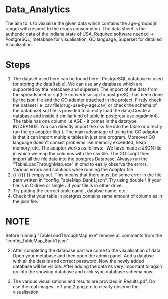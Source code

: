 # Data_Analytics

The aim to is to visualise the given data which contains the age-groups(in range) with respect to the drugs consumption. The data sheet is the authentic data of the Indiana state of USA.
Required software needed -> PostgreSQL, metabase for visualisation, GO language, Superset for detailed Visualization.

# Steps
1. The dataset used here can be found here :
PostgreSQL database is used for storing the data(table). We can use any database which are supported by the metabase and superset. The import of the data from the spreadsheet or sql(file convertcsv.sql) to postgreSQL has been done by the json file and the GO adapter attached in the project. 
Firstly check the dataset i.e .csv file(drug-use-by-age.csv) or check the schema of the database(.sql file is provided to directly load the data).Create a database and inside it similar kind of table in postgres( use pgadmin4). The table has one column i.e AGE - it comes in the datatype INT4RANGE. You can directly import the csv file into the table or directly run the go adaptor file( ). The main advantage of using the GO adaptor is that it can import multiple tables in just one program. Moreover GO language doesn't consist problems like memory exceeded, heap memory, etc.
The adaptor works as follows:- We have made a JSON file in which we map the columns with the csv file. The GO script then import all the file data into the postgres Database.
Always run the "TableLoadThroughMap.exe" in cmd to easily observe the errors.
Various errors and solutions while running the Adaptor file
1. {{ {{}} }} empty set. This means that there must be some error in the file path written in "config_TableMap_Bank1.json". Try using double \\ if your file is in C drive or single / if your file is in other drive.
2. Try putting the correct table name , databse name, etc.
3. Check that your table in postgres contains same amount of column as in the json file.
# NOTE
Before running "TableLoadThroughMap.exe" remove all comments from the "config_TableMap_Bank1.json".


2. After completing the database part we come to the visualisation of data. Open your metabase and then open the admin panel. Add a databse with all the details and correct password. Now the newly added database will be visible. After adding the data its very important to again go into the showing database and click sync database schema now.

3. The various visualisations and results are provided in Results.pdf. Do use the real images i.e 1.png,2.png,etc to clearly observe the visualisation.

